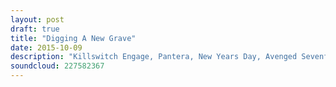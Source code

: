 ```yaml
---
layout: post
draft: true
title: "Digging A New Grave"
date: 2015-10-09
description: "Killswitch Engage, Pantera, New Years Day, Avenged Sevenfold, Deafheaven, Megadeth, Heart of a Coward, grunting goths and more are discussed by Hill and Beez on this week's That's Not Metal."
soundcloud: 227582367
---
```

